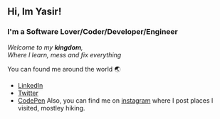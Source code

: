 
 ## Hi, Im Yasir! <br />
 ### I'm a Software Lover/Coder/Developer/Engineer 

  *Welcome to my **kingdom**, <br />
  Where I learn, mess and fix everything*
</header>


You can found me around the world :earth_asia:
- <a href="https://www.linkedin.com/in/yasirhasn9/">LinkedIn</a>
- <a href="https://twitter.com/HammYasir">Twitter</a>
- <a href="https://codepen.io/yasirhasn9">CodePen</a>
Also, you can find me on <a href="https://www.instagram.com/_yasirh/">instagram</a> where I post places I visited, mostley hiking.

